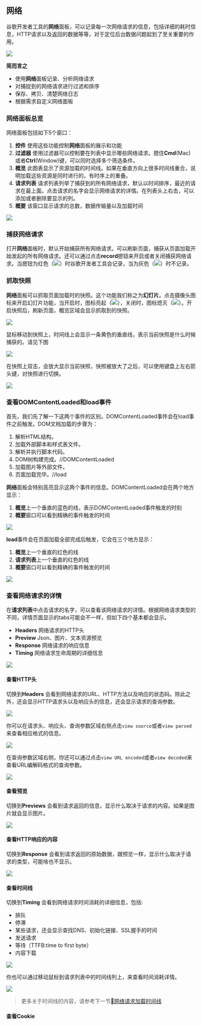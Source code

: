 ## 网络

谷歌开发者工具的**网络**面板，可以记录每一次网络请求的信息，包括详细的耗时信息，HTTP请求以及返回的数据等等，对于定位后台数据问题起到了至关重要的作用。

![](https://developers.google.cn/web/tools/chrome-devtools/network-performance/imgs/network-panel.png)

**简而言之**

* 使用**网络**面板记录、分析网络请求
* 对捕捉到的网络请求进行过滤和排序
* 保存、拷贝、清楚网络日志
* 根据需求自定义网络面板

### 网络面板总览

网络面板包括如下5个窗口：

1. **控件** 使用这些功能控制**网络**面板的展示和功能
2. **过滤器** 使用过滤器可以控制要在列表中显示哪些网络请求。摁住**Cmd**(Mac)或者**Ctrl**(Window)键，可以同时选择多个筛选条件。
3. **概览** 此图表显示了资源加载的时间线。如果在垂直方向上很多时间线重合，说明加载这些资源是同时进行的，有时序上的重叠。
4. **请求列表** 请求列表列举了捕获到的所有网络请求，默认以时间排序，最近的请求在最上面。点击请求的名字会显示网络请求的详情。在列表头上右击，可以添加或者删除要显示的列。
5. **概要** 该窗口显示请求的总数，数据传输量以及加载时间

![](https://developers.google.cn/web/tools/chrome-devtools/network-performance/imgs/panes.png)

### 捕获网络请求

打开**网络**面板时，默认开始捕获所有网络请求。可以刷新页面，捕获从页面加载开始发起的所有网络请求。还可以通过点击**record**摁钮来开启或者关闭捕获网络请求。当摁钮为红色（![](https://developers.google.cn/web/tools/chrome-devtools/network-performance/imgs/record-on.png)）时谷歌开发者工具会记录，当为灰色（![](https://developers.google.cn/web/tools/chrome-devtools/network-performance/imgs/record-off.png)）时不记录。

### 抓取快照

**网络**面板可以抓取页面加载时的快照。这个功能我们称之为**幻灯片**。点击摄像头图标来开启幻灯片功能，当开启时，图标亮起（![](https://developers.google.cn/web/tools/chrome-devtools/network-performance/imgs/filmstrip-enabled.png)），关闭时，图标熄灭（![](https://developers.google.cn/web/tools/chrome-devtools/network-performance/imgs/filmstrip-disabled.png)）。开启快照后，刷新页面，概览区域会显示抓取到的快照。

![](https://developers.google.cn/web/tools/chrome-devtools/network-performance/imgs/filmstrip.png)

鼠标移动到快照上，时间线上会显示一条黄色的垂直线，表示当前快照是什么时候捕获的。请见下图

![](https://developers.google.cn/web/tools/chrome-devtools/network-performance/imgs/filmstrip-timeline-overlay.png)

在快照上双击，会放大显示当前快照，快照被放大了之后，可以使用键盘上左右箭头键，对快照进行切换。

![](https://developers.google.cn/web/tools/chrome-devtools/network-performance/imgs/filmstrip-zoom.png)

### 查看DOMContentLoaded和load事件

首先，我们先了解一下这两个事件的区别。DOMContentLoaded事件会在load事件之前触发。DOM文档加载的步骤为：

1. 解析HTML结构。
2. 加载外部脚本和样式表文件。
3. 解析并执行脚本代码。
4. DOM树构建完成。//DOMContentLoaded
5. 加载图片等外部文件。
6. 页面加载完毕。//load

**网络**面板会特别高亮显示这两个事件的信息。DOMContentLoaded会在两个地方显示：

1. **概览**上一个垂直的蓝色的线，表示DOMContentLoaded事件触发的时刻
2. **概要**窗口可以看到精确的事件触发的时间

![](https://developers.google.cn/web/tools/chrome-devtools/network-performance/imgs/domcontentloaded.png)

**load**事件会在页面加载全部完成后触发，它会在三个地方显示：

1. **概览**上一个垂直的红色的线
2. **请求列表**上一个垂直的红色的线
3. **概要**窗口可以看到精确的事件触发的时间

![](https://developers.google.cn/web/tools/chrome-devtools/network-performance/imgs/load.png)

### 查看网络请求的详情

在**请求列表**中点击请求的名字，可以查看该网络请求的详情。根据网络请求类型的不同，详情页面显示的tabs可能会不一样，但如下四个基本都会显示。

* **Headers** 网络请求的HTTP头
* **Preview** Json、图片、文本资源预览
* **Response** 网络请求的响应信息
* **Timing** 网络请求生命周期的详细信息

![](https://developers.google.cn/web/tools/chrome-devtools/network-performance/imgs/network-headers.png)

#### 查看HTTP头

切换到**Headers** 会看到网络请求的URL、HTTP方法以及响应的状态码。除此之外，还会显示HTTP请求头以及响应头的信息，还会显示请求的查询参数。

![](https://developers.google.cn/web/tools/chrome-devtools/network-performance/imgs/network-headers.png)

你可以在请求头、响应头、查询参数区域右侧点击`view source`或者`view parsed`来查看相应格式的信息。

![](https://developers.google.cn/web/tools/chrome-devtools/network-performance/imgs/view-header-source.png)

在查询参数区域右侧，你还可以通过点击`view URL encoded`或者`view decoded`来查看URL编解码格式的查询参数。

![](https://developers.google.cn/web/tools/chrome-devtools/network-performance/imgs/view-url-encoded.png)


#### 查看预览

切换到**Previews** 会看到请求返回的信息，显示什么取决于请求的内容。如果是图片就会显示图片。

![](https://developers.google.cn/web/tools/chrome-devtools/network-performance/imgs/preview-png.png)

#### 查看HTTP响应的内容

切换到**Response** 会看到请求返回的原始数据，跟预览一样，显示什么取决于请求的类型，可能啥也不显示。

![](https://developers.google.cn/web/tools/chrome-devtools/network-performance/imgs/response-json.png)

#### 查看时间线

切换到**Timing** 会看到网络请求时间消耗的详细信息，包括:

* 排队
* 停滞
* 某些请求，还会显示查找DNS、初始化链接、SSL握手的时间
* 发送请求
* 等待（TTFB:time to first byte）
* 内容下载

![](https://developers.google.cn/web/tools/chrome-devtools/network-performance/imgs/timing-tab.png)

你也可以通过移动鼠标到请求列表中的时间线列上，来查看时间消耗详情。

![](https://developers.google.cn/web/tools/chrome-devtools/network-performance/imgs/timeline-view-hover.png)

> 更多关于时间线的内容，请参考下一节[网络请求加载时间线](网络请求加载时间线.md)

#### 查看Cookie


